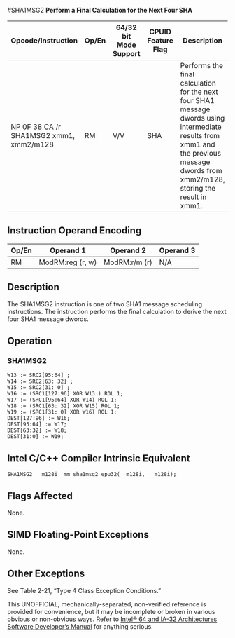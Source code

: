 #SHA1MSG2
**Perform a Final Calculation for the Next Four SHA**

| Opcode/Instruction                      | Op/En | 64/32 bit Mode Support | CPUID Feature Flag | Description                                                                                                                                                                           |
| --------------------------------------- | ----- | ---------------------- | ------------------ | ------------------------------------------------------------------------------------------------------------------------------------------------------------------------------------- |
| NP 0F 38 CA /r SHA1MSG2 xmm1, xmm2/m128 | RM    | V/V                    | SHA                | Performs the final calculation for the next four SHA1 message dwords using intermediate results from xmm1 and the previous message dwords from xmm2/m128, storing the result in xmm1. |

## Instruction Operand Encoding

| Op/En | Operand 1        | Operand 2     | Operand 3 |
| ----- | ---------------- | ------------- | --------- |
| RM    | ModRM:reg (r, w) | ModRM:r/m (r) | N/A       |

## Description

The SHA1MSG2 instruction is one of two SHA1 message scheduling instructions. The instruction performs the final calculation to derive the next four SHA1 message dwords.

## Operation

### SHA1MSG2

```
W13 := SRC2[95:64] ;
W14 := SRC2[63: 32] ;
W15 := SRC2[31: 0] ;
W16 := (SRC1[127:96] XOR W13 ) ROL 1;
W17 := (SRC1[95:64] XOR W14) ROL 1;
W18 := (SRC1[63: 32] XOR W15) ROL 1;
W19 := (SRC1[31: 0] XOR W16) ROL 1;
DEST[127:96] := W16;
DEST[95:64] := W17;
DEST[63:32] := W18;
DEST[31:0] := W19;

```

## Intel C/C++ Compiler Intrinsic Equivalent

```
SHA1MSG2 __m128i _mm_sha1msg2_epu32(__m128i, __m128i);

```

## Flags Affected

None.

## SIMD Floating-Point Exceptions

None.

## Other Exceptions

See Table 2-21, “Type 4 Class Exception Conditions.”

This UNOFFICIAL, mechanically-separated, non-verified reference is provided for convenience, but it may be
incomplete or broken in various obvious or non-obvious
ways. Refer to [Intel® 64 and IA-32 Architectures Software Developer’s Manual](https://software.intel.com/en-us/download/intel-64-and-ia-32-architectures-sdm-combined-volumes-1-2a-2b-2c-2d-3a-3b-3c-3d-and-4) for anything serious.
